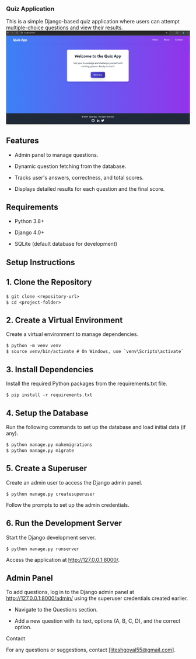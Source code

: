 ### Quiz Application

This is a simple Django-based quiz application where users can attempt multiple-choice questions and view their results.
![Project Logo](images/Quiz.png)

## Features

- Admin panel to manage questions.

- Dynamic question fetching from the database.

- Tracks user's answers, correctness, and total scores.

- Displays detailed results for each question and the final score.

## Requirements

- Python 3.8+

- Django 4.0+

- SQLite (default database for development)

## Setup Instructions

## 1. Clone the Repository
```
$ git clone <repository-url>
$ cd <project-folder>
```
## 2. Create a Virtual Environment

Create a virtual environment to manage dependencies.
```
$ python -m venv venv
$ source venv/bin/activate # On Windows, use `venv\Scripts\activate`
```
## 3. Install Dependencies

Install the required Python packages from the requirements.txt file.
```
$ pip install -r requirements.txt
```
## 4. Setup the Database

Run the following commands to set up the database and load initial data (if any).
```
$ python manage.py makemigrations
$ python manage.py migrate
```
## 5. Create a Superuser

Create an admin user to access the Django admin panel.
```
$ python manage.py createsuperuser
```
Follow the prompts to set up the admin credentials.

## 6. Run the Development Server

Start the Django development server.
```
$ python manage.py runserver
```
Access the application at http://127.0.0.1:8000/.

## Admin Panel

To add questions, log in to the Django admin panel at http://127.0.0.1:8000/admin/ using the superuser credentials created earlier.

- Navigate to the Questions section.

- Add a new question with its text, options (A, B, C, D), and the correct option.

Contact

For any questions or suggestions, contact [liteshgoyal55@gmail.com].